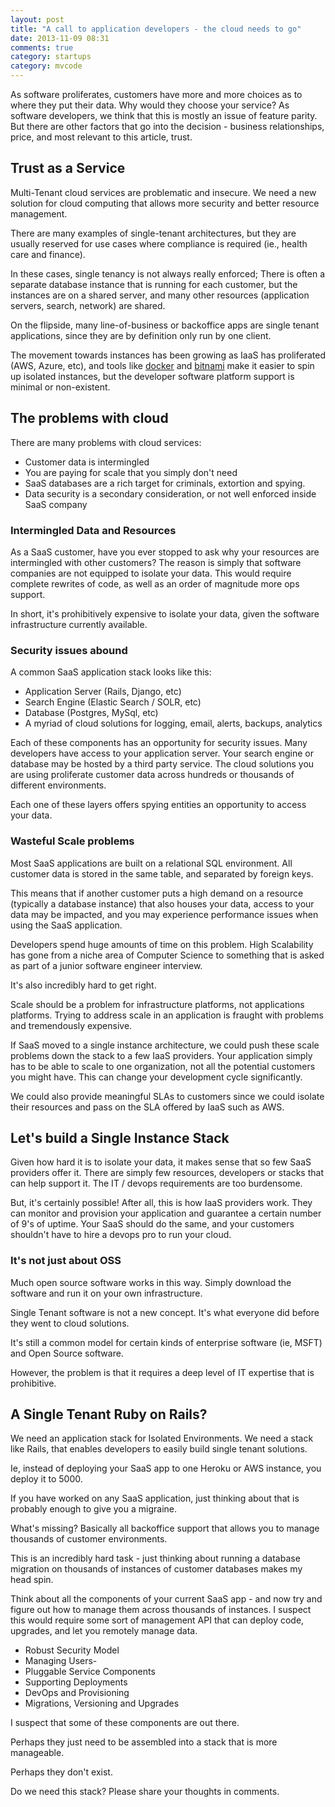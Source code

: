 ```yaml
---
layout: post
title: "A call to application developers - the cloud needs to go"
date: 2013-11-09 08:31
comments: true
category: startups
category: mvcode
---
```

As software proliferates, customers have more and more choices as to where they put their data.  Why would they choose your service?  As software developers, we think that this is mostly an issue of feature parity.  But there are other factors that go into the decision - business relationships, price, and most relevant to this article, trust.

## Trust as a Service
Multi-Tenant cloud services are problematic and insecure.  We need a new solution for cloud computing that allows more security and better resource management.  

There are many examples of single-tenant architectures, but they are usually reserved for use cases where compliance is required (ie., health care and finance).  

In these cases,  single tenancy is not always really enforced; There is often a separate database instance that is running for each customer, but the instances are on a shared server, and many other resources (application servers, search, network) are shared.  

On the flipside, many line-of-business or backoffice apps are single tenant applications, since they are by definition only run by one client.

The movement towards instances has been growing as IaaS has proliferated (AWS, Azure, etc), and tools like [docker](http://docker.io) and [bitnami](http://bitnami.com) make it easier to spin up isolated instances, but the developer software platform support is minimal or non-existent.

## The problems with cloud
There are many problems with cloud services:

 * Customer data is intermingled
 * You are paying for scale that you simply don't need
 * SaaS databases are a rich target for criminals, extortion and spying.
 * Data security is a secondary consideration, or not well enforced inside SaaS company

### Intermingled Data and Resources
As a SaaS customer, have you ever stopped to ask why your resources are intermingled with other customers?  The reason is simply that software companies are not equipped to isolate your data.  This would require complete rewrites of code, as well as an order of magnitude more ops support.  

In short, it's prohibitively expensive to isolate your data, given the software infrastructure currently available.

### Security issues abound
A common SaaS application stack looks like this:

 * Application Server (Rails, Django, etc)
 * Search Engine (Elastic Search / SOLR, etc)
 * Database (Postgres, MySql, etc)
 * A myriad of cloud solutions for logging, email, alerts, backups, analytics

Each of these components has an opportunity for security issues.  Many developers have access to your application server.  Your search engine or database may be hosted by a third party service.   The cloud solutions you are using proliferate customer data across hundreds or thousands of different environments.

Each one of these layers offers spying entities an opportunity to access your data.

### Wasteful Scale problems
Most SaaS applications are built on a relational SQL environment.  All customer data is stored in the same table, and separated by foreign keys.

This means that if another customer puts a high demand on a resource (typically a database instance) that also houses your data, access to your data may be impacted, and you may experience performance issues when using the SaaS application.

Developers spend huge amounts of time on this problem.  High Scalability has gone from a niche area of Computer Science to something that is asked as part of a junior software engineer interview.  

It's also incredibly hard to get right.

Scale should be a problem for infrastructure platforms, not applications platforms.  Trying to address scale in an application is fraught with problems and tremendously expensive.

If SaaS moved to a single instance architecture, we could push these scale problems down the stack to a few IaaS providers.  Your application simply has to be able to scale to one organization, not all the potential customers you might have.  This can change your development cycle significantly.

We could also provide meaningful SLAs to customers since we could isolate their resources and pass on the SLA offered by IaaS such as AWS. 

## Let's build a Single Instance Stack
Given how hard it is to isolate your data, it makes sense that so few SaaS providers offer it.  There are simply few resources, developers or stacks that can help support it.  The IT / devops requirements are too burdensome.

But, it's certainly possible!  After all, this is how IaaS providers work.  They can monitor and provision your application and guarantee a certain number of 9's of uptime.  Your SaaS should do the same, and your customers shouldn't have to hire a devops pro to run your cloud.

### It's not just about OSS
Much open source software works in this way.  Simply download the software and run it on your own infrastructure.  

Single Tenant software is not a new concept.  It's what everyone did before they went to cloud solutions.  

It's still a common model for certain kinds of enterprise software (ie, MSFT) and Open Source software.  

However, the problem is that it requires a deep level of IT expertise that is prohibitive.

## A Single Tenant Ruby on Rails?
We need an application stack for Isolated Environments.  We need a stack like Rails, that enables developers to easily build single tenant solutions.

Ie, instead of deploying your SaaS app to one Heroku or AWS instance, you deploy it to 5000.  

If you have worked on any SaaS application, just thinking about that is probably enough to give you a migraine.

What's missing?   Basically all backoffice support that allows you to manage thousands of customer environments.

This is an incredibly hard task - just thinking about running a database migration on thousands of instances of customer databases makes my head spin.

Think about all the components of your current SaaS app - and now try and figure out how to manage them across thousands of instances.  I suspect this would require some sort of management API that can deploy code, upgrades, and let you remotely manage data.

* Robust Security Model
* Managing Users-
* Pluggable Service Components 
* Supporting Deployments
* DevOps and Provisioning
* Migrations, Versioning and Upgrades

I suspect that some of these components are out there.  

Perhaps they just need to be assembled into a stack that is more manageable.  

Perhaps they don't exist.  

Do we need this stack?  Please share your thoughts in comments.